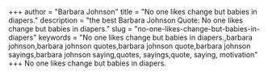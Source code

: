 +++
author = "Barbara Johnson"
title = "No one likes change but babies in diapers."
description = "the best Barbara Johnson Quote: No one likes change but babies in diapers."
slug = "no-one-likes-change-but-babies-in-diapers"
keywords = "No one likes change but babies in diapers.,barbara johnson,barbara johnson quotes,barbara johnson quote,barbara johnson sayings,barbara johnson saying,quotes, sayings,quote, saying, motivation"
+++
No one likes change but babies in diapers.
